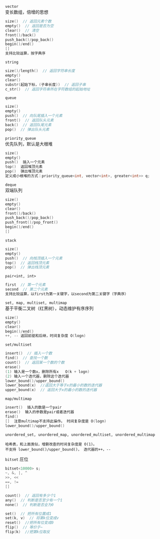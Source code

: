 `vector`  
变长数组，倍增的思想  
```cpp
size()  // 返回元素个数
empty()  // 返回是否为空
clear()  // 清空
front()/back()
push_back()/pop_back()
begin()/end()
[]
支持比较运算，按字典序
```

`string`  
```cpp
size()/length()  // 返回字符串长度
empty()
clear()
substr(起始下标，(子串长度))  // 返回子串
c_str()  // 返回字符串所在字符数组的起始地址
```

`queue`  
```cpp
size()
empty()
push()  // 向队尾插入一个元素
front()  // 返回队头元素
back()  // 返回队尾元素
pop()  // 弹出队头元素
```

`priority_queue`  
优先队列，默认是大根堆
```cpp
size()
empty()
push()  插入一个元素
top()  返回堆顶元素
pop()  弹出堆顶元素
定义成小根堆的方式：priority_queue<int, vector<int>, greater<int>> q;
```

`deque`  
双端队列
```cpp
size()
empty()
clear()
front()/back()
push_back()/pop_back()
push_front()/pop_front()
begin()/end()
[]
```

`stack`
```cpp
size()
empty()
push()  // 向栈顶插入一个元素
top()  // 返回栈顶元素
pop()  // 弹出栈顶元素
```

`pair<int, int>`  
```cpp
first  // 第一个元素
second  // 第二个元素
支持比较运算，以first为第一关键字，以second为第二关键字（字典序）
```

`set, map, multiset, multimap`  
基于平衡二叉树（红黑树），动态维护有序序列
```cpp
size()
empty()
clear()
begin()/end()
++, -- 返回前驱和后继，时间复杂度 O(logn)
```

`set/multiset`
```cpp
insert()  // 插入一个数
find()  // 查找一个数
count()  // 返回某一个数的个数
erase()
(1) 输入是一个数x，删除所有x   O(k + logn)
(2) 输入一个迭代器，删除这个迭代器
lower_bound()/upper_bound()
lower_bound(x)  //返回大于等于x的最小的数的迭代器
upper_bound(x)  // 返回大于x的最小的数的迭代器
```

`map/multimap`
```cpp
insert()  插入的数是一个pair
erase()  输入的参数是pair或者迭代器
find()
[]  注意multimap不支持此操作。 时间复杂度是 O(logn)
lower_bound()/upper_bound()
```

`unordered_set, unordered_map, unordered_multiset, unordered_multimap`  
```
哈希表，和上面类似，增删改查的时间复杂度是 O(1)。  
不支持 lower_bound()/upper_bound()， 迭代器的++，--
```

`bitset` 
圧位
```cpp
bitset<10000> s;
~, &, |, ^
>>, <<
==, !=
[]

count()  // 返回有多少个1
any()  // 判断是否至少有一个1
none()  // 判断是否全为0

set()  // 把所有位置成1
set(k, v)  // 将第k位变成v
reset()  //把所有位变成0
flip()  // 等价于~
flip(k)  //把第k位取反
```
